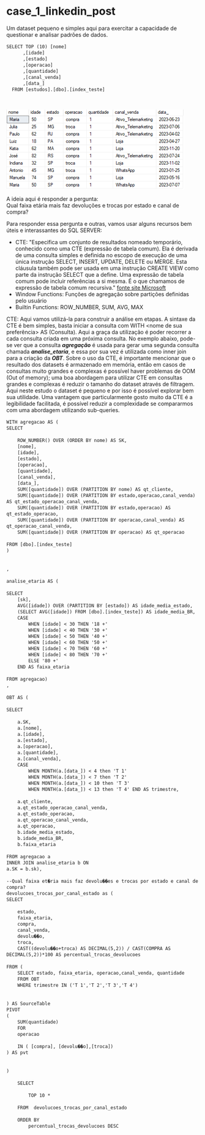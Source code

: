 # case_1_linkedin_post

Um dataset pequeno e simples aqui para exercitar a capacidade de questionar e analisar padrões de dados. <br>

```
SELECT TOP (10) [nome]
      ,[idade]
      ,[estado]
      ,[operacao]
      ,[quantidade]
      ,[canal_venda]
      ,[data_]
  FROM [estudos].[dbo].[index_teste]
```
 <br>

![alt text](imagens/exemplo.png)

A ideia aqui é responder a pergunta:  <br>
Qual faixa etária mais faz devoluções e trocas por estado e canal de compra?

Para responder essa pergunta e outras, vamos usar alguns recursos bem úteis e interassantes do SQL SERVER:  <br>
* CTE: "Especifica um conjunto de resultados nomeado temporário, conhecido como uma CTE (expressão de tabela comum). Ela é derivada de uma consulta simples e definida no escopo de execução de uma única instrução SELECT, INSERT, UPDATE, DELETE ou MERGE. Esta cláusula também pode ser usada em uma instrução CREATE VIEW como parte da instrução SELECT que a define. Uma expressão de tabela comum pode incluir referências a si mesma. É o que chamamos de expressão de tabela comum recursiva." [fonte site Microsoft](https://learn.microsoft.com/pt-br/sql/t-sql/queries/with-common-table-expression-transact-sql?view=sql-server-ver16) <br>
* Window Functions: Funções de agregação sobre partições definidas pelo usuário
* Builtin Functions: ROW_NUMBER, SUM, AVG, MAX

CTE: Aqui vamos utilizá-la para construir a análise em etapas. A sintaxe da CTE é bem simples, basta iniciar a consulta com WITH <nome de sua preferência> AS (Consulta).
Aqui a graça da utilização é poder recorrer a cada consulta criada em uma próxima consulta. No exemplo abaixo, pode-se ver que a consulta ***agregação*** é usada para gerar uma segunda consulta chamada ***analise_etaria***, e essa por sua vez é utilizada como inner join para a criação da ***OBT***. 
Sobre o uso da CTE, é importante mencionar que o resultado dos datasets é armazenado em memória, então em casos de consultas muito grandes e complexas é possível haver problemas de OOM (Out of memory); uma boa abordagem para utilizar CTE em consultas grandes e complexas é reduzir o tamanho do dataset através de filtragem. <br>
Aqui neste estudo o dataset é pequeno e por isso é possível explorar bem sua utilidade. Uma vantagem que particularmente gosto muito da CTE é a legibilidade facilitada, é possível reduzir a complexidade se compararmos com uma abordagem utilizando sub-queries.
```
WITH agregacao AS (
SELECT 

	ROW_NUMBER() OVER (ORDER BY nome) AS SK,
	[nome],
	[idade],
	[estado],
	[operacao],
	[quantidade],	
	[canal_venda],
	[data_],
	SUM([quantidade]) OVER (PARTITION BY nome) AS qt_cliente,
	SUM([quantidade]) OVER (PARTITION BY estado,operacao,canal_venda) AS qt_estado_operacao_canal_venda,
	SUM([quantidade]) OVER (PARTITION BY estado,operacao) AS qt_estado_operacao,
	SUM([quantidade]) OVER (PARTITION BY operacao,canal_venda) AS qt_operacao_canal_venda,
	SUM([quantidade]) OVER (PARTITION BY operacao) AS qt_operacao

FROM [dbo].[index_teste]
)


,

analise_etaria AS (

SELECT
	[sk],	
	AVG([idade]) OVER (PARTITION BY [estado]) AS idade_media_estado,
	(SELECT AVG([idade]) FROM [dbo].[index_teste]) AS idade_media_BR,
	CASE
		WHEN [idade] < 30 THEN '18 +' 
		WHEN [idade] < 40 THEN '30 +' 
		WHEN [idade] < 50 THEN '40 +' 
		WHEN [idade] < 60 THEN '50 +' 
		WHEN [idade] < 70 THEN '60 +' 
		WHEN [idade] < 80 THEN '70 +' 
		ELSE '80 +' 
	END AS faixa_etaria

FROM agregacao)
,

OBT AS (

SELECT

	a.SK,
	a.[nome],
	a.[idade],
	a.[estado],
	a.[operacao],
	a.[quantidade],	
	a.[canal_venda],
	CASE 
		WHEN MONTH(a.[data_]) < 4 then 'T 1'
		WHEN MONTH(a.[data_]) < 7 then 'T 2'
		WHEN MONTH(a.[data_]) < 10 then 'T 3'
		WHEN MONTH(a.[data_]) < 13 then 'T 4' END AS trimestre,

	a.qt_cliente,
	a.qt_estado_operacao_canal_venda,
	a.qt_estado_operacao,
	a.qt_operacao_canal_venda,
	a.qt_operacao,
	b.idade_media_estado,
	b.idade_media_BR,
	b.faixa_etaria

FROM agregacao a
INNER JOIN analise_etaria b ON 
a.SK = b.sk),

--Qual faixa et�ria mais faz devolu��es e trocas por estado e canal de compra?
devolucoes_trocas_por_canal_estado as (
SELECT 

	estado, 
	faixa_etaria, 
	compra,
	canal_venda,
	devolu��o,
	troca, 
	CAST((devolu��o+troca) AS DECIMAL(5,2)) / CAST(COMPRA AS DECIMAL(5,2))*100 AS percentual_trocas_devolucoes

FROM (
    SELECT estado, faixa_etaria, operacao,canal_venda, quantidade
    FROM OBT
	WHERE trimestre IN ('T 1','T 2','T 3','T 4')


) AS SourceTable
PIVOT  
(  
    SUM(quantidade)  
    FOR   
    operacao   

    IN ( [compra], [devolu��o],[troca])  
) AS pvt


)

	SELECT 
	
		TOP 10 * 
	
	FROM  devolucoes_trocas_por_canal_estado
	
	ORDER BY 
		percentual_trocas_devolucoes DESC
```
